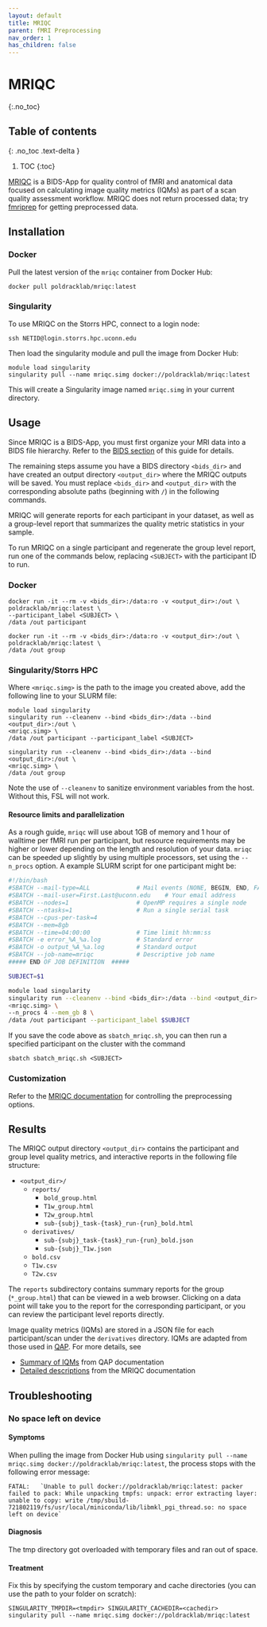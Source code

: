 ```yaml
---
layout: default
title: MRIQC
parent: fMRI Preprocessing
nav_order: 1
has_children: false
---
```


# MRIQC
{:.no_toc}

## Table of contents
{: .no_toc .text-delta }

1. TOC
{:toc}


[MRIQC](https://mriqc.readthedocs.io/en/stable/) is a BIDS-App for quality control of fMRI and anatomical data focused on calculating image quality metrics (IQMs) as part of a scan quality assessment workflow. MRIQC does not return processed data; try [fmriprep](fmriprep) for getting preprocessed data.

## Installation

### Docker

Pull the latest version of the `mriqc` container from Docker Hub:


```shell
docker pull poldracklab/mriqc:latest
```

### Singularity

To use MRIQC on the Storrs HPC, connect to a login node:

```shell
ssh NETID@login.storrs.hpc.uconn.edu
```

Then load the singularity module and pull the image from Docker Hub:

```shell
module load singularity
singularity pull --name mriqc.simg docker://poldracklab/mriqc:latest
```

This will create a Singularity image named `mriqc.simg` in your current directory.


## Usage

Since MRIQC is a BIDS-App, you must first organize your MRI data into a BIDS file hierarchy. Refer to the [BIDS section](../bids) of this guide for details.

The remaining steps assume you have a BIDS directory `<bids_dir>` and have created an output directory `<output_dir>` where the MRIQC outputs will be saved. You must replace `<bids_dir>` and `<output_dir>` with the corresponding absolute paths (beginning with `/`) in the following commands.

MRIQC will generate reports for each participant in your dataset, as well as a group-level report that summarizes the quality metric statistics in your sample.


To run MRIQC on a single participant and regenerate the group level report, run one of the commands below, replacing `<SUBJECT>` with the participant ID to run.


### Docker

```shell
docker run -it --rm -v <bids_dir>:/data:ro -v <output_dir>:/out \
poldracklab/mriqc:latest \
--participant_label <SUBJECT> \
/data /out participant

docker run -it --rm -v <bids_dir>:/data:ro -v <output_dir>:/out \
poldracklab/mriqc:latest \
/data /out group
```

### Singularity/Storrs HPC

Where `<mriqc.simg>` is the path to the image you created above, add the following line to your SLURM file:

```shell
module load singularity
singularity run --cleanenv --bind <bids_dir>:/data --bind <output_dir>:/out \
<mriqc.simg> \
/data /out participant --participant_label <SUBJECT>

singularity run --cleanenv --bind <bids_dir>:/data --bind <output_dir>:/out \
<mriqc.simg> \
/data /out group
```

Note the use of `--cleanenv` to sanitize environment variables from the host. Without this, FSL will not work.

#### Resource limits and parallelization

As a rough guide, `mriqc` will use about 1GB of memory and 1 hour of walltime per fMRI run per participant, but   resource requirements may be higher or lower depending on the length and resolution of your data. `mriqc` can be speeded up slightly by using multiple processors, set using the `--n_procs` option. A example SLURM script for one participant might be:


```bash
#!/bin/bash
#SBATCH --mail-type=ALL 			# Mail events (NONE, BEGIN, END, FAIL, ALL)
#SBATCH --mail-user=First.Last@uconn.edu	# Your email address
#SBATCH --nodes=1					# OpenMP requires a single node
#SBATCH --ntasks=1					# Run a single serial task
#SBATCH --cpus-per-task=4
#SBATCH --mem=8gb
#SBATCH --time=04:00:00				# Time limit hh:mm:ss
#SBATCH -e error_%A_%a.log			# Standard error
#SBATCH -o output_%A_%a.log			# Standard output
#SBATCH --job-name=mriqc			# Descriptive job name
##### END OF JOB DEFINITION  #####

SUBJECT=$1

module load singularity
singularity run --cleanenv --bind <bids_dir>:/data --bind <output_dir>:/out \
<mriqc.simg> \
--n_procs 4 --mem_gb 8 \
/data /out participant --participant_label $SUBJECT

```

If you save the code above as `sbatch_mriqc.sh`, you can then run a specified participant on the cluster with the command

```
sbatch sbatch_mriqc.sh <SUBJECT>
```


### Customization

Refer to the [MRIQC documentation](https://mriqc.readthedocs.io/en/stable/running.html#command-line-interface) for controlling the preprocessing options.


## Results

The MRIQC output directory `<output_dir>` contains the participant and group level quality metrics, and interactive reports in the following file structure:

- `<output_dir>/`
	- `reports/`
		- `bold_group.html`
		- `T1w_group.html`
		- `T2w_group.html`
		- `sub-{subj}_task-{task}_run-{run}_bold.html`
	-  `derivatives/`
		-  `sub-{subj}_task-{task}_run-{run}_bold.json`
		-  `sub-{subj}_T1w.json`
	-  `bold.csv`
	-  `T1w.csv`
	-  `T2w.csv`


The `reports` subdirectory contains summary reports for the group (`*_group.html`) that can be viewed in a web browser. Clicking on a data point will take you to the report for the corresponding participant, or you can review the participant level reports directly.

Image quality metrics (IQMs) are stored in a JSON file for each participant/scan under the `derivatives` directory. IQMs are adapted from those used in [QAP](http://preprocessed-connectomes-project.org/quality-assessment-protocol/index.html). For more details, see

- [Summary of IQMs](http://preprocessed-connectomes-project.org/quality-assessment-protocol/#taxonomy-of-qa-measures) from QAP documentation
- [Detailed descriptions](https://mriqc.readthedocs.io/en/stable/measures.html) from the MRIQC documentation

## Troubleshooting

### No space left on device

#### Symptoms

When pulling the image from Docker Hub using `singularity pull --name mriqc.simg docker://poldracklab/mriqc:latest`, the process stops with the following error message:

```
FATAL:   `Unable to pull docker://poldracklab/mriqc:latest: packer failed to pack: While unpacking tmpfs: unpack: error extracting layer: unable to copy: write /tmp/sbuild-721802119/fs/usr/local/miniconda/lib/libmkl_pgi_thread.so: no space left on device`
```
#### Diagnosis

The tmp directory got overloaded with temporary files and ran out of space.

#### Treatment

Fix this by specifying the custom temporary and cache directories (you can use the path to your folder on scratch):

```
SINGULARITY_TMPDIR=<tmpdir> SINGULARITY_CACHEDIR=<cachedir> singularity pull --name mriqc.simg docker://poldracklab/mriqc:latest
```
